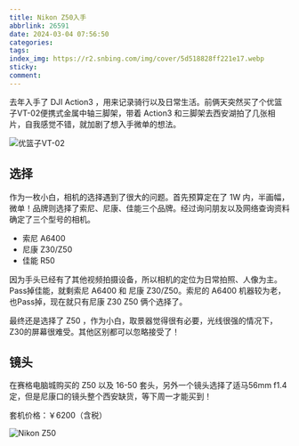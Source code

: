 ```yaml
---
title: Nikon Z50入手
abbrlink: 26591
date: 2024-03-04 07:56:50
categories:
tags:
index_img: https://r2.snbing.com/img/cover/5d518828ff221e17.webp
sticky:
comment:
---
```


去年入手了 DJI Action3 ，用来记录骑行以及日常生活。前俩天突然买了个优篮子VT-02便携式金属中轴三脚架，带着 Action3 和三脚架去西安湖拍了几张相片，自我感觉不错，就加剧了想入手微单的想法。

<!--more-->

![优篮子VT-02](https://r2.snbing.com/img/posts/fc039f029cfc7c49.webp)

## 选择

作为一枚小白，相机的选择遇到了很大的问题。首先预算定在了 1W 内，半画幅，微单！品牌则选择了索尼、尼康、佳能三个品牌。经过询问朋友以及网络查询资料确定了三个型号的相机。

- 索尼 A6400
- 尼康 Z30/Z50
- 佳能 R50

因为手头已经有了其他视频拍摄设备，所以相机的定位为日常拍照、人像为主。Pass掉佳能，就剩索尼 A6400 和 尼康 Z30/Z50。索尼的 A6400 机器较为老，也Pass掉，现在就只有尼康 Z30 Z50 俩个选择了。

最终还是选择了 Z50 ，作为小白，取景器觉得很有必要，光线很强的情况下，Z30的屏幕很难受。其他区别都可以忽略接受了！

## 镜头

在赛格电脑城购买的 Z50 以及 16-50 套头，另外一个镜头选择了适马56mm f1.4定，但是尼康口的镜头整个西安缺货，等下周一才能买到！

套机价格：￥6200（含税）

![Nikon Z50](https://r2.snbing.com/img/posts/3134f40660bf72d7.webp)
